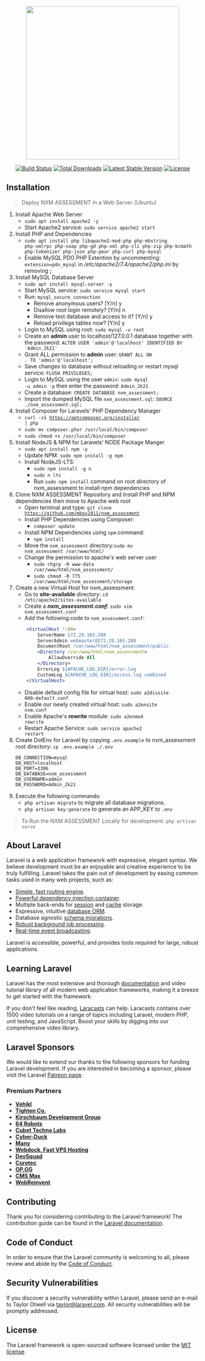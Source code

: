 <p align="center"><a href="https://laravel.com" target="_blank"><img src="https://raw.githubusercontent.com/laravel/art/master/logo-lockup/5%20SVG/2%20CMYK/1%20Full%20Color/laravel-logolockup-cmyk-red.svg" width="400"></a></p>

<p align="center">
<a href="https://travis-ci.org/laravel/framework"><img src="https://travis-ci.org/laravel/framework.svg" alt="Build Status"></a>
<a href="https://packagist.org/packages/laravel/framework"><img src="https://img.shields.io/packagist/dt/laravel/framework" alt="Total Downloads"></a>
<a href="https://packagist.org/packages/laravel/framework"><img src="https://img.shields.io/packagist/v/laravel/framework" alt="Latest Stable Version"></a>
<a href="https://packagist.org/packages/laravel/framework"><img src="https://img.shields.io/packagist/l/laravel/framework" alt="License"></a>
</p>

## Installation
> Deploy NXM ASSESSMENT in a Web Server (Ubuntu)
1. Install Apache Web Server
    -   <code>sudo apt install apache2 -y</code>
    -   Start Apache2 service: <code>sudo service apache2 start</code>
2. Install PHP and Dependencies
    -   <code>sudo apt install php libapache2-mod-php php-mbstring php-xmlrpc php-soap php-gd php-xml php-cli php-zip php-bcmath php-tokenizer php-json php-pear php-curl php-mysql</code>
    -   Enable MySQL PDO PHP Extention by uncommenting: <code>extension=pdo_mysql</code> in <i>/etc/apache2/7.4/apache2/php.ini</i> by removing <b>;</b>
3. Install MySQL Database Server
    -   <code>sudo apt install mysql-server -y</code>
    -   Start MySQL service: <code>sudo service mysql start</code>
    -   Run: <code>mysql_secure_connection</code>
        -   Remove anonymous users? [Y/n] y
        -   Disallow root login remotely? [Y/n] n
        -   Remove test database and access to it? [Y/n] y
        -   Reload privilege tables now? [Y/n] y
    -   Login to MySQL using root: <code>sudo mysql -u root</code>
    -   Create an <b>admin</b> user to localhost/127.0.0.1 database together with the password: <code>ALTER USER 'admin'@'localhost' IDENTIFIED BY 'Admin_2k21'</code>
    -   Grant ALL permission to <b>admin</b> user: <code>GRANT ALL ON *.* TO 'admin'@'localhost';</code>
    -   Save changes to database without reloading or restart mysql service: <code>FLUSH PRIVILEGES;</code>
    -   Login to MySQL using the user `admin`: <code>sudo mysql -u admin -p</code> then enter the password: `Admin_2k21`
    -   Create a database: <code>CREATE DATABASE nxm_assessment;</code>
    -   Import the dumped MySQL file `nxm_assessment.sql`: <code>SOURCE ./nxm_assessment.sql;</code> 
4. Install Composer for Laravels' PHP Dependency Manager 
    -   <code>curl -sS https://getcomposer.org/installer | php</code>
    -   <code>sudo mv composer.phar /usr/local/bin/composer</code>
    -   <code>sudo chmod +x /usr/local/bin/composer</code>
5. Install NodeJS & NPM for Laravels' NODE Package Manger
    -   <code>sudo apt install npm -y</code>
    -   Update NPM: <code>sudo npm install -g npm</code>
    -   Install NodeJS-LTS:
        -   <code>sudo npm install -g n</code>
        -   <code>sudo n lts</code>
        -   Run <code>sudo npm install</code> command on root directory of nxm_assessment to install npm dependencies
6. Clone NXM ASSESSMENT Repository and Install PHP and NPM dependencies then move to Apache web root
    -   Open terminal and type: <code>git clone https://github.com/mboy1011/nxm_assessment</code>
    -   Install PHP Dependencies using Composer:
        -   <code>composer update</code>
    -   Install NPM Dependencies using `npm` command:
        -   <code>npm install</code>
    -   Move the `nxm_assessment` directory:<code>sudo mv nxm_assessment /var/www/html/</code>
    -   Change the permission to apache's web server user 
        -   <code>sudo chgrp -R www-data /var/www/html/nxm_assessment/</code>
        -   <code>sudo chmod -R 775 /var/www/html/nxm_assessment/storage</code>
7. Create a new Virtual Host for nxm_assessment:
    -   Go to <b>site-available</b> directory: <code>cd /etc/apache2/sites-available</code>
    -   Create a <b><i>nxm_assessment.conf</i></b>: <code>sudo vim nxm_assessment.conf</code>
    -   Add the following code to `nxm_assessment.conf`:
    ```apache
        <VirtualHost *:80>
            ServerName 172.29.165.208
            ServerAdmin webmaster@172.29.165.208
            DocumentRoot /var/www/html/nxm_assessment/public
            <Directory /var/www/html/nxm_assessment>
                AllowOverride All
            </Directory>
            ErrorLog ${APACHE_LOG_DIR}/error.log
            CustomLog ${APACHE_LOG_DIR}/access.log combined
        </VirtualHost>
    ```
    -   Disable default config file for virtual host: <code>sudo a2dissite 000-default.conf</code>
    -   Enable our newly created virtual host: <code>sudo a2ensite nxm.conf</code>
    -   Enable Apache's <b>rewrite</b> module: <code>sudo a2enmod rewrite</code>
    -   Restart Apache Service: <code>sudo service apache2 restart</code>
8. Create DotEnv for Laravel by copying `.env.example` to nxm_assessment root directory: <code>cp .env.example ./.env</code>
    ```.env
    DB_CONNECTION=mysql
    DB_HOST=localhost
    DB_PORT=3306
    DB_DATABASE=nxm_assessment
    DB_USERNAME=admin
    DB_PASSWORD=Admin_2k21
    ```
9. Execute the following commands:
    -   <code>php artisan migrate</code> to migrate all database migrations.
    -   <code>php artisan key:generate</code> to generate an APP_KEY to `.env`
> To Run the NXM ASSESSMENT Locally for development: <code>php artisan serve</code>

## About Laravel

Laravel is a web application framework with expressive, elegant syntax. We believe development must be an enjoyable and creative experience to be truly fulfilling. Laravel takes the pain out of development by easing common tasks used in many web projects, such as:

- [Simple, fast routing engine](https://laravel.com/docs/routing).
- [Powerful dependency injection container](https://laravel.com/docs/container).
- Multiple back-ends for [session](https://laravel.com/docs/session) and [cache](https://laravel.com/docs/cache) storage.
- Expressive, intuitive [database ORM](https://laravel.com/docs/eloquent).
- Database agnostic [schema migrations](https://laravel.com/docs/migrations).
- [Robust background job processing](https://laravel.com/docs/queues).
- [Real-time event broadcasting](https://laravel.com/docs/broadcasting).

Laravel is accessible, powerful, and provides tools required for large, robust applications.

## Learning Laravel

Laravel has the most extensive and thorough [documentation](https://laravel.com/docs) and video tutorial library of all modern web application frameworks, making it a breeze to get started with the framework.

If you don't feel like reading, [Laracasts](https://laracasts.com) can help. Laracasts contains over 1500 video tutorials on a range of topics including Laravel, modern PHP, unit testing, and JavaScript. Boost your skills by digging into our comprehensive video library.

## Laravel Sponsors

We would like to extend our thanks to the following sponsors for funding Laravel development. If you are interested in becoming a sponsor, please visit the Laravel [Patreon page](https://patreon.com/taylorotwell).

### Premium Partners

- **[Vehikl](https://vehikl.com/)**
- **[Tighten Co.](https://tighten.co)**
- **[Kirschbaum Development Group](https://kirschbaumdevelopment.com)**
- **[64 Robots](https://64robots.com)**
- **[Cubet Techno Labs](https://cubettech.com)**
- **[Cyber-Duck](https://cyber-duck.co.uk)**
- **[Many](https://www.many.co.uk)**
- **[Webdock, Fast VPS Hosting](https://www.webdock.io/en)**
- **[DevSquad](https://devsquad.com)**
- **[Curotec](https://www.curotec.com/services/technologies/laravel/)**
- **[OP.GG](https://op.gg)**
- **[CMS Max](https://www.cmsmax.com/)**
- **[WebReinvent](https://webreinvent.com/?utm_source=laravel&utm_medium=github&utm_campaign=patreon-sponsors)**

## Contributing

Thank you for considering contributing to the Laravel framework! The contribution guide can be found in the [Laravel documentation](https://laravel.com/docs/contributions).

## Code of Conduct

In order to ensure that the Laravel community is welcoming to all, please review and abide by the [Code of Conduct](https://laravel.com/docs/contributions#code-of-conduct).

## Security Vulnerabilities

If you discover a security vulnerability within Laravel, please send an e-mail to Taylor Otwell via [taylor@laravel.com](mailto:taylor@laravel.com). All security vulnerabilities will be promptly addressed.

## License

The Laravel framework is open-sourced software licensed under the [MIT license](https://opensource.org/licenses/MIT).
